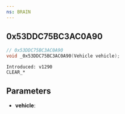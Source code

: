```yaml
---
ns: BRAIN
---
```

## 0x53DDC75BC3AC0A90

```c
// 0x53DDC75BC3AC0A90
void _0x53DDC75BC3AC0A90(Vehicle vehicle);
```

```
Introduced: v1290
CLEAR_*
```

## Parameters
* **vehicle**:

